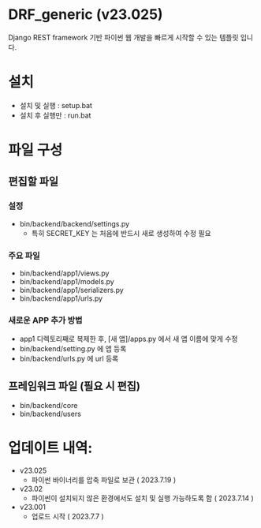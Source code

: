 # DRF_generic (v23.025)
Django REST framework 기반 파이썬 웹 개발을 빠르게 시작할 수 있는 템플릿 입니다.

# 설치 
 - 설치 및 실행 : setup.bat
 - 설치 후 실행만 : run.bat

# 파일 구성

## 편집할 파일

### 설정
 - bin/backend/backend/settings.py
   - 특히 SECRET_KEY 는 처음에 반드시 새로 생성하여 수정 필요

### 주요 파일
- bin/backend/app1/views.py
- bin/backend/app1/models.py
- bin/backend/app1/serializers.py
- bin/backend/app1/urls.py

### 새로운 APP 추가 방법
 - app1 디렉토리째로 복제한 후, [새 앱]/apps.py 에서 새 앱 이름에 맞게 수정
 - bin/backend/setting.py 에 앱 등록
 - bin/backend/urls.py 에 url 등록

## 프레임워크 파일 (필요 시 편집)
 - bin/backend/core
 - bin/backend/users

# 업데이트 내역: 
  - v23.025
    - 파이썬 바이너리를 압축 파일로 보관 ( 2023.7.19 )
  - v23.02
    - 파이썬이 설치되지 않은 환경에서도 설치 및 실행 가능하도록 함 ( 2023.7.14 )
  - v23.001
    - 업로드 시작 ( 2023.7.7 )
